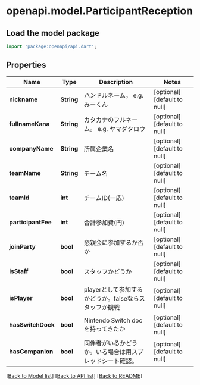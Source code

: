 # openapi.model.ParticipantReception

## Load the model package
```dart
import 'package:openapi/api.dart';
```

## Properties
Name | Type | Description | Notes
------------ | ------------- | ------------- | -------------
**nickname** | **String** | ハンドルネーム。 e.g. みーくん | [optional] [default to null]
**fullnameKana** | **String** | カタカナのフルネーム。 e.g. ヤマダタロウ | [optional] [default to null]
**companyName** | **String** | 所属企業名 | [optional] [default to null]
**teamName** | **String** | チーム名 | [optional] [default to null]
**teamId** | **int** | チームID(一応) | [optional] [default to null]
**participantFee** | **int** | 合計参加費(円) | [optional] [default to null]
**joinParty** | **bool** | 懇親会に参加するか否か | [optional] [default to null]
**isStaff** | **bool** | スタッフかどうか | [optional] [default to null]
**isPlayer** | **bool** | playerとして参加するかどうか。falseならスタッフか観戦 | [optional] [default to null]
**hasSwitchDock** | **bool** | Nintendo Switch doc を持ってきたか | [optional] [default to null]
**hasCompanion** | **bool** | 同伴者がいるかどうか。いる場合は用スプレッドシート確認。 | [optional] [default to null]

[[Back to Model list]](../README.md#documentation-for-models) [[Back to API list]](../README.md#documentation-for-api-endpoints) [[Back to README]](../README.md)


